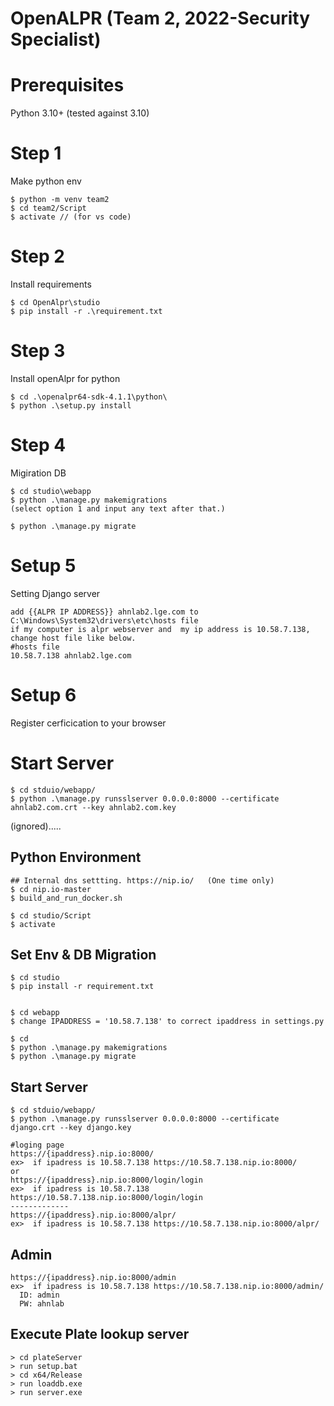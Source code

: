 # OpenALPR (Team 2, 2022-Security Specialist)

# Prerequisites
Python 3.10+ (tested against 3.10)


# Step 1
Make python env
```
$ python -m venv team2 
$ cd team2/Script
$ activate // (for vs code)
```
# Step 2 
Install requirements
```
$ cd OpenAlpr\studio
$ pip install -r .\requirement.txt 
```

# Step 3
Install openAlpr for python
```
$ cd .\openalpr64-sdk-4.1.1\python\
$ python .\setup.py install
```

# Step 4
Migiration DB
```
$ cd studio\webapp
$ python .\manage.py makemigrations
(select option 1 and input any text after that.)

$ python .\manage.py migrate   
```

# Setup 5
Setting Django server
```
add {{ALPR IP ADDRESS}} ahnlab2.lge.com to C:\Windows\System32\drivers\etc\hosts file  
if my computer is alpr webserver and  my ip address is 10.58.7.138, change host file like below. 
#hosts file
10.58.7.138 ahnlab2.lge.com
```

# Setup 6
Register cerficication to your browser


# Start Server
```
$ cd stduio/webapp/
$ python .\manage.py runsslserver 0.0.0.0:8000 --certificate ahnlab2.com.crt --key ahnlab2.com.key
```




(ignored).....

## Python Environment
```
## Internal dns settting. https://nip.io/   (One time only)
$ cd nip.io-master
$ build_and_run_docker.sh

$ cd studio/Script
$ activate
```
## Set Env & DB Migration
```
$ cd studio
$ pip install -r requirement.txt


$ cd webapp
$ change IPADDRESS = '10.58.7.138' to correct ipaddress in settings.py

$ cd
$ python .\manage.py makemigrations
$ python .\manage.py migrate   
```


## Start Server
```
$ cd stduio/webapp/
$ python .\manage.py runsslserver 0.0.0.0:8000 --certificate django.crt --key django.key

#loging page
https://{ipaddress}.nip.io:8000/
ex>  if ipadress is 10.58.7.138 https://10.58.7.138.nip.io:8000/
or
https://{ipaddress}.nip.io:8000/login/login
ex>  if ipadress is 10.58.7.138 https://10.58.7.138.nip.io:8000/login/login
-------------
https://{ipaddress}.nip.io:8000/alpr/
ex>  if ipadress is 10.58.7.138 https://10.58.7.138.nip.io:8000/alpr/
```

## Admin
```
https://{ipaddress}.nip.io:8000/admin
ex>  if ipadress is 10.58.7.138 https://10.58.7.138.nip.io:8000/admin/
  ID: admin
  PW: ahnlab
```

## Execute Plate lookup server 
```
> cd plateServer
> run setup.bat
> cd x64/Release
> run loaddb.exe
> run server.exe
```
